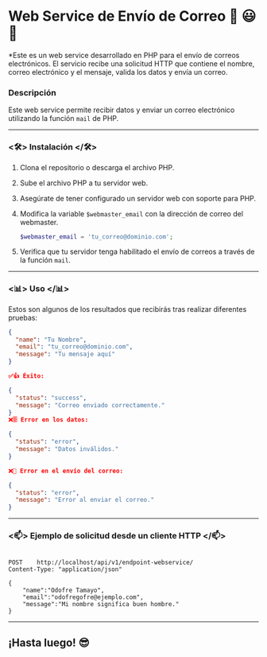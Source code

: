 # Web Service de Envío de Correo 👋 😃 📨

\*Este es un web service desarrollado en PHP para el envío de correos electrónicos. El servicio recibe una solicitud HTTP que contiene el nombre, correo electrónico y el mensaje, valida los datos y envía un correo.

### Descripción

Este web service permite recibir datos y enviar un correo electrónico utilizando la función `mail` de PHP.

---

### <🛠> Instalación </🛠>

1. Clona el repositorio o descarga el archivo PHP.
2. Sube el archivo PHP a tu servidor web.
3. Asegúrate de tener configurado un servidor web con soporte para PHP.
4. Modifica la variable `$webmaster_email` con la dirección de correo del webmaster.

   ```php
   $webmaster_email = 'tu_correo@dominio.com';
   ```

5. Verifica que tu servidor tenga habilitado el envío de correos a través de la función `mail`.

---

### <📊> Uso </📊>

Estos son algunos de los resultados que recibirás tras realizar diferentes pruebas:

```json
{
  "name": "Tu Nombre",
  "email": "tu_correo@dominio.com",
  "message": "Tu mensaje aquí"
}

✅👍 Éxito:

{
  "status": "success",
  "message": "Correo enviado correctamente."
}
❌🗄️ Error en los datos:

{
  "status": "error",
  "message": "Datos inválidos."
}

❌📩 Error en el envío del correo:

{
  "status": "error",
  "message": "Error al enviar el correo."
}
```

---

### <📫> Ejemplo de solicitud desde un cliente HTTP </📫>

```http

POST    http://localhost/api/v1/endpoint-webservice/
Content-Type: "application/json"

{
    "name":"Odofre Tamayo",
    "email":"odofregofre@ejemplo.com",
    "message":"Mi nombre significa buen hombre."
}

```

---

## ¡Hasta luego! 😎
